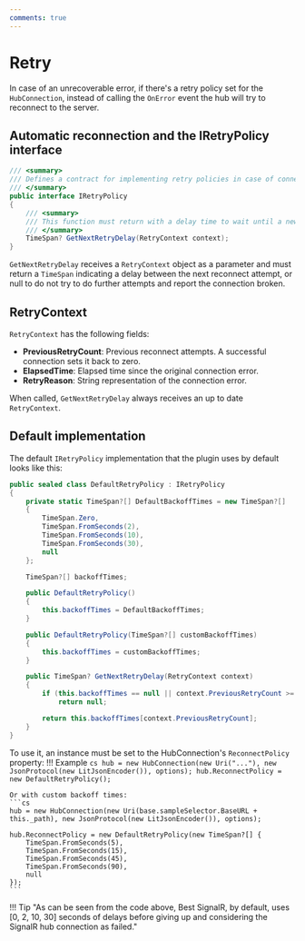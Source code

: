 ```yaml
---
comments: true
---
```


# Retry

In case of an unrecoverable error, if there's a retry policy set for the `HubConnection`, instead of calling the `OnError` event the hub will try to reconnect to the server.

## Automatic reconnection and the IRetryPolicy interface

```cs
/// <summary>
/// Defines a contract for implementing retry policies in case of connection failures.
/// </summary>
public interface IRetryPolicy
{
    /// <summary>
    /// This function must return with a delay time to wait until a new connection attempt, or null to do not do another one.
    /// </summary>
    TimeSpan? GetNextRetryDelay(RetryContext context);
}
```

`GetNextRetryDelay` receives a `RetryContext` object as a parameter and must return a `TimeSpan` indicating a delay between the next reconnect attempt, or null to do not try to do further attempts and report the connection broken.

## RetryContext

`RetryContext` has the following fields:

- **PreviousRetryCount**: Previous reconnect attempts. A successful connection sets it back to zero.
- **ElapsedTime**: Elapsed time since the original connection error.
- **RetryReason**: String representation of the connection error.

When called, `GetNextRetryDelay` always receives an up to date `RetryContext`.

## Default implementation

The default `IRetryPolicy` implementation that the plugin uses by default looks like this:
```cs title="The Default Retry Policy"
public sealed class DefaultRetryPolicy : IRetryPolicy
{
    private static TimeSpan?[] DefaultBackoffTimes = new TimeSpan?[]
    {
        TimeSpan.Zero,
        TimeSpan.FromSeconds(2),
        TimeSpan.FromSeconds(10),
        TimeSpan.FromSeconds(30),
        null
    };

    TimeSpan?[] backoffTimes;

    public DefaultRetryPolicy()
    {
        this.backoffTimes = DefaultBackoffTimes;
    }

    public DefaultRetryPolicy(TimeSpan?[] customBackoffTimes)
    {
        this.backoffTimes = customBackoffTimes;
    }

    public TimeSpan? GetNextRetryDelay(RetryContext context)
    {
        if (this.backoffTimes == null || context.PreviousRetryCount >= this.backoffTimes.Length)
            return null;

        return this.backoffTimes[context.PreviousRetryCount];
    }
}
```

To use it, an instance must be set to the HubConnection's `ReconnectPolicy` property:
!!! Example
    ```cs
    hub = new HubConnection(new Uri("..."), new JsonProtocol(new LitJsonEncoder()), options);
    hub.ReconnectPolicy = new DefaultRetryPolicy();
    ```

    Or with custom backoff times:
    ```cs
    hub = new HubConnection(new Uri(base.sampleSelector.BaseURL + this._path), new JsonProtocol(new LitJsonEncoder()), options);

    hub.ReconnectPolicy = new DefaultRetryPolicy(new TimeSpan?[] {
        TimeSpan.FromSeconds(5),
        TimeSpan.FromSeconds(15),
        TimeSpan.FromSeconds(45),
        TimeSpan.FromSeconds(90),
        null
    });
    ```

!!! Tip "As can be seen from the code above, Best SignalR, by default, uses [0, 2, 10, 30] seconds of delays before giving up and considering the SignalR hub connection as failed."